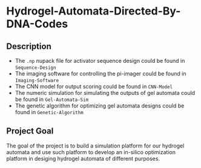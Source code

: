 # Hydrogel-Automata-Directed-By-DNA-Codes

## Description
* The `.np` nupack file for activator sequence design could be found in `Sequence-Design`
* The imaging software for controlling the pi-imager could be found in `Imaging-Software`
* The CNN model for output scoring could be found in `CNN-Model`
* The numeric simulation for simulating the outputs of gel automata could be found in `Gel-Automata-Sim`
* The genetic algorithm for optimizing gel automata designs could be found in `Genetic-Algorithm`

## Project Goal
The goal of the project is to build a simulation platform for our hydrogel automata and use such platform to develop an in-silico optimization platform in desiging hydrogel automata of different purposes.
